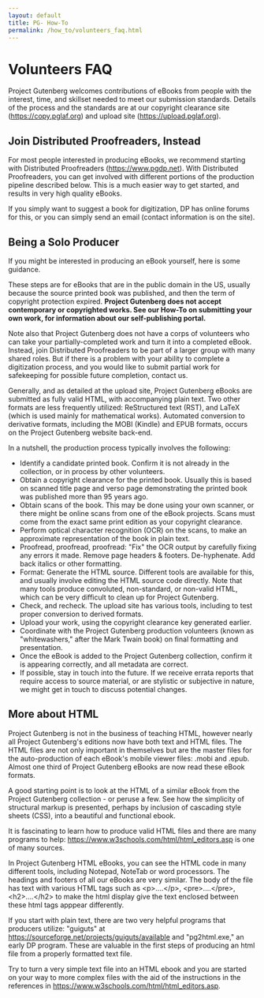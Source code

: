 ```yaml
---
layout: default
title: PG- How-To
permalink: /how_to/volunteers_faq.html
---
```

Volunteers FAQ
==============

Project Gutenberg welcomes contributions of eBooks from people with the interest, time, 
and skillset needed to meet our submission standards. Details of the process and the standards
are at our copyright clearance site (https://copy.pglaf.org) and upload site (https://upload.pglaf.org).

Join Distributed Proofreaders, Instead
--------------------------------------

For most people interested in producing eBooks, we recommend starting with Distributed Proofreaders (https://www.pgdp.net).
With Distributed Proofreaders, you can get involved with different portions of the production pipeline
described below. This is a much easier way to get started, and results in very high quality eBooks.

If you simply want to suggest a book for digitization, DP has online forums for this, or you can
simply send an email (contact information is on the site).

Being a Solo Producer
---------------------

If you might be interested in producing an eBook yourself, here is some guidance.

These steps are for eBooks that are in the public domain in the US, usually because the source
printed book was published, and then the term of copyright protection expired. **Project Gutenberg
does not accept contemporary or copyrighted works. See our How-To on submitting your own work,
for information about our self-publishing portal.**

Note also that Project Gutenberg does not have a corps of volunteers who can take
your partially-completed work and turn it into a completed eBook. Instead, join Distributed
Proofreaders to be part of a larger group with many shared roles. But if there is a problem
with your ability to complete a digitization process, and you would like to
submit partial work for safekeeping for possible future completion, contact us.

Generally, and as detailed at the upload site, Project Gutenberg eBooks are submitted as 
fully valid HTML, with accompanying plain text. Two other formats are less frequently utilized:
ReStructured text (RST), and LaTeX (which is used mainly for mathematical works). Automated
conversion to derivative formats, including the MOBI (Kindle) and EPUB formats, occurs
on the Project Gutenberg website back-end.

In a nutshell, the production process typically involves the following:
- Identify a candidate printed book. Confirm it is not already in the collection,
or in process by other volunteers.
- Obtain a copyright clearance for the printed book. Usually this is based on 
scanned title page and verso page demonstrating the printed book was published
more than 95 years ago.
- Obtain scans of the book. This may be done using your own scanner, or there
might be online scans from one of the eBook projects. Scans must come from the
exact same print edition as your copyright clearance.
- Perform optical character recognition (OCR) on the scans, to make an approximate
representation of the book in plain text.
- Proofread, proofread, proofread: "Fix" the OCR output by carefully fixing any
errors it made. Remove page headers & footers. De-hyphenate. Add back italics or
other formatting. 
- Format: Generate the HTML source. Different tools are available for this, and
usually involve editing the HTML source code directly. Note that many tools produce
convoluted, non-standard, or non-valid HTML, which can be very difficult to clean 
up for Project Gutenberg.
- Check, and recheck. The upload site has various tools, including to test proper
conversion to derived formats.
- Upload your work, using the copyright clearance key generated earlier.
- Coordinate with the Project Gutenberg production volunteers (known as "whitewashers,"
after the Mark Twain book) on final formatting and presentation.
- Once the eBook is added to the Project Gutenberg collection, confirm it is
appearing correctly, and all metadata are correct.
- If possible, stay in touch into the future. If we receive errata reports that
require access to source material, or are stylistic or subjective in nature, we
might get in touch to discuss potential changes.

More about HTML
---------------

Project Gutenberg is not in the business of teaching HTML,
however nearly all Project Gutenberg's editions now have
both text and HTML files. The HTML files are not only
important in themselves but are the master files for the
auto-production of each eBook's mobile viewer files: .mobi
and .epub. Almost one third of Project Gutenberg eBooks are
now read these eBook formats.

A good starting point is to look at the HTML of a similar eBook from
the Project Gutenberg collection - or peruse a few. See how the simplicity
of structural markup is presented, perhaps by inclusion of cascading style
sheets (CSS), into a beautiful and functional ebook.

It is fascinating to learn how to produce valid HTML files and
there are many programs to help: https://www.w3schools.com/html/html_editors.asp
is one of many sources.

In Project Gutenberg HTML eBooks, you can see the HTML code in many
different tools, including Notepad, NoteTab or word
processors. The headings and footers of all our eBooks are
very similar. The body of the file has text with various
HTML tags such as 
&lt;p&gt;....&lt;/p&gt;, &lt;pre&gt;....&lt;/pre&gt;, &lt;h2&gt;....&lt;/h2&gt;
to make the html display give the text
enclosed between these html tags apppear differently.

If you start with plain text, there are two very helpful programs that producers utilize: "guiguts"
at https://sourceforge.net/projects/guiguts/available
and "pg2html.exe," an early DP program. These are valuable in the
first steps of producing an html file from a properly
formatted text file.

Try to turn a very simple text file into an HTML ebook
and you are started on your way to more complex files with
the aid of the instructions in the references in
https://www.w3schools.com/html/html_editors.asp.

